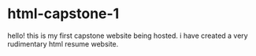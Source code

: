 # html-capstone-1
hello! this is my first capstone website being hosted. i have created a very rudimentary html resume website.
